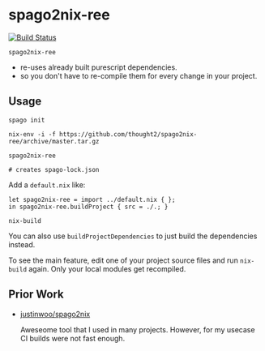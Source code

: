 # spago2nix-ree

[![Build Status](https://travis-ci.com/thought2/spago2nix-ree.svg?branch=master)](https://travis-ci.com/thought2/spago2nix-ree)

`spago2nix-ree`

- re-uses already built purescript dependencies.
- so you don't have to re-compile them for every change in your project.

## Usage

```
spago init

nix-env -i -f https://github.com/thought2/spago2nix-ree/archive/master.tar.gz

spago2nix-ree

# creates spago-lock.json
```

Add a `default.nix` like:

```
let spago2nix-ree = import ../default.nix { };
in spago2nix-ree.buildProject { src = ./.; }
```

```
nix-build
```

You can also use `buildProjectDependencies` to just build the dependencies instead.

To see the main feature, edit one of your project source files and run `nix-build` again. Only your local modules get recompiled.

## Prior Work

- [justinwoo/spago2nix](https://github.com/justinwoo/spago2nix)

  Aweseome tool that I used in many projects. However, for my usecase CI builds were not fast enough.
